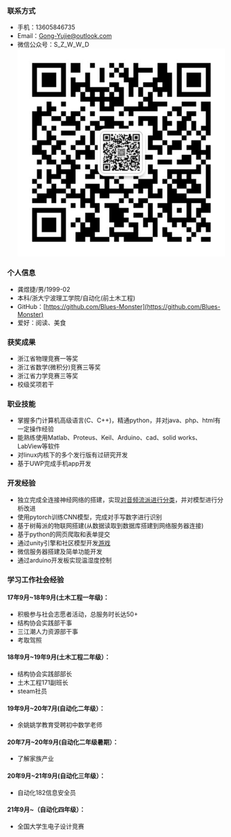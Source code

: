 
### 联系方式
 - 手机：13605846735
 - Email：Gong-Yujie@outlook.com
 - 微信公众号：S_Z_W_W_D ![](https://github.com/Blues-Monster/b_m.github.io/blob/main/img/WeChat%20subscription%20number.jpg)

### 个人信息
 - 龚煜捷/男/1999-02
 - 本科/浙大宁波理工学院/自动化(前土木工程)
 - GitHub：[https://github.com/Blues-Monster](https://github.com/Blues-Monster)
 - 爱好：阅读、美食

### 获奖成果
 - 浙江省物理竞赛一等奖
 - 浙江省数学(微积分)竞赛三等奖
 - 浙江省力学竞赛三等奖
 - 校级奖项若干

### 职业技能
 - 掌握多门计算机高级语言(C、C++)，精通python，并对java、php、html有一定操作经验
 - 能熟练使用Matlab、Proteus、Keil、Arduino、cad、solid works、LabView等软件
 - 对linux内核下的多个发行版有过研究开发
 - 基于UWP完成手机app开发

### 开发经验
 - 独立完成全连接神经网络的搭建，实现[对音频流派进行分类](https://github.com/Blues-Monster/sound_Recognition)，并对模型进行分析改进
 - 使用pytorch训练CNN模型，完成对手写数字进行识别
 - 基于树莓派的物联网搭建(从数据读取到数据库搭建到网络服务器连接)
 - 基于python的网页爬取和表单提交
 - 通过unity引擎和社区模型开发[游戏](https://play.unity.com/mg/other/webgl-builds-42268)
 - 微信服务器搭建及简单功能开发
 - 通过arduino开发板实现温湿度控制

### 学习工作社会经验
#### 17年9月~18年9月(土木工程一年级)：
 - 积极参与社会志愿者活动，总服务时长达50+
 - 结构协会实践部干事
 - 三江潮人力资源部干事
 - 考取驾照

#### 18年9月~19年9月(土木工程二年级）：
 - 结构协会实践部部长
 - 土木工程171副班长
 - steam社员

#### 19年9月~20年7月(自动化二年级）：
 - 余姚姚学教育受聘初中数学老师

#### 20年7月~20年9月(自动化二年级暑期）：
 - 了解家族产业

#### 20年9月~21年9月(自动化三年级）：
 - 自动化182信息安全员
#### 21年9月~（自动化四年级）：
 - 全国大学生电子设计竞赛
